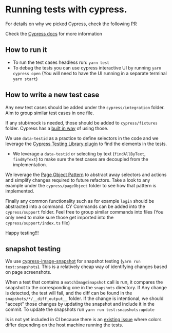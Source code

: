 # Running tests with cypress. 

For details on why we picked Cypress, check the following [PR](https://bitbucket.org/wisemapping/wisemapping-react/pull-requests/1)

Check the [Cypress docs](https://docs.cypress.io/guides/overview/why-cypress.html) for more information

## How to run it

- To run the test cases headless run: `yarn test`
- To debug the tests you can use cypress interactive UI by running `yarn cypress open` (You will need to have the UI running in a separate terminal `yarn start`)


## How to write a new test case

Any new test cases should be added under the `cypress/integration` folder. Aim to group similar test cases in one file. 

If any stub/mock is needed, those should be added to `cypress/fixtures` folder. Cypress has a [built in way](https://docs.cypress.io/api/commands/fixture.html#Usage) of using those. 

We use `data-testid` as a practice to define selectors in the code and we leverage the [Cypress Testing Library plugin](https://testing-library.com/docs/cypress-testing-library/intro/) to find the elements in the tests. 
- We leverage a `data-testid` or selecting by text (`findAllByText`, `findByText`) to make sure the test cases are decoupled from the implementation. 

We leverage the [Page Object Pattern](https://martinfowler.com/bliki/PageObject.html) to abstract away selectors and actions and simplify changes required to future refactors. Take a look to any example under the `cypress/pageObject` folder to see how that pattern is implemented.

Finally any common functionality such as for example `login` should be abstracted into a command. CY Commands can be added into the `cypress/support` folder. Feel free to group similar commands into files (You only need to make sure those get imported into the `cypress/support/index.ts` file) 

Happy testing!!!

## snapshot testing

We use [cypress-image-snapshot](https://www.npmjs.com/package/cypress-image-snapshot) for snapshot testing (`yarn run test:snapshots`). This is a relatively cheap way of identifying changes based on page screenshots.

When a test that contains a `matchImageSnapshot` call is run, it compares the snapshot to the corresponding one in the `snapshots` directory. If Any change is detected, the test will fail, and the diff can be found in the `snapshots/*/__diff_output__` folder. If the change is intentional, we should "accept" those changes by updating the snapshot and include it in the commit. To update the snapshots run `yarn run test:snapshots:update`

Is is not yet included in CI because there is an [existing issue](https://github.com/jaredpalmer/cypress-image-snapshot/issues/98) where colors differ depending on the host machine running the tests.